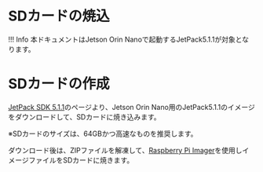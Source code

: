 # SDカードの焼込

!!! Info
	本ドキュメントはJetson Orin Nanoで起動するJetPack5.1.1が対象となります。

# SDカードの作成

[JetPack SDK 5.1.1](https://developer.nvidia.com/embedded/jetpack-sdk-511)のページより、Jetson Orin Nano用のJetPack5.1.1のイメージをダウンロードして、SDカードに焼き込みます。

※SDカードのサイズは、64GBかつ高速なものを推奨します。

ダウンロード後は、ZIPファイルを解凍して、[Raspberry Pi Imager](https://www.raspberrypi.com/software/)を使用しイメージファイルをSDカードに焼きます。

